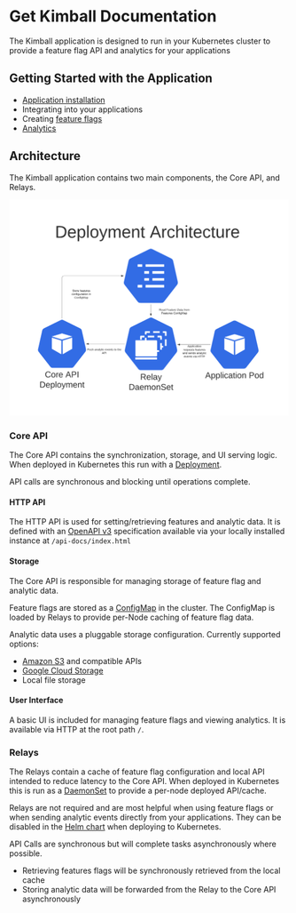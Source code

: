 # Get Kimball Documentation

The Kimball application is designed to run in your Kubernetes cluster to provide a feature flag API and analytics for your applications

## Getting Started with the Application

* [Application installation](/install.md)
* Integrating into your applications
* Creating [feature flags](/feature-flags.md)
* [Analytics](/analytics.md)

## Architecture

The Kimball application contains two main components, the Core API, and Relays.

![Architecture Diagram](/img/architecture-overview.png)

### Core API

The Core API contains the synchronization, storage, and UI serving logic. When deployed in Kubernetes this run with a [Deployment](https://kubernetes.io/docs/concepts/workloads/controllers/deployment/).

API calls are synchronous and blocking until operations complete.

#### HTTP API

The HTTP API is used for setting/retrieving features and analytic data. It is defined with an [OpenAPI v3](https://swagger.io/) specification available via your locally installed instance at `/api-docs/index.html`

#### Storage

The Core API is responsible for managing storage of feature flag and analytic data.

Feature flags are stored as a [ConfigMap](https://kubernetes.io/docs/concepts/configuration/configmap/) in the cluster. The ConfigMap is loaded by Relays to provide per-Node caching of feature flag data.

Analytic data uses a pluggable storage configuration. Currently supported options:

* [Amazon S3](https://aws.amazon.com/s3/) and compatible APIs
* [Google Cloud Storage](https://cloud.google.com/storage/)
* Local file storage

#### User Interface

A basic UI is included for managing feature flags and viewing analytics. It is available via HTTP at the root path `/`.

### Relays

The Relays contain a cache of feature flag configuration and local API intended to reduce latency to the Core API.  When deployed in Kubernetes this is run as a [DaemonSet](https://kubernetes.io/docs/concepts/workloads/controllers/daemonset/) to provide a per-node deployed API/cache.

Relays are not required and are most helpful when using feature flags or when sending analytic events directly from your applications. They can be disabled in the [Helm chart](https://github.com/getkimball/charts/API) when deploying to Kubernetes.

API Calls are synchronous but will complete tasks asynchronously where possible.

* Retrieving features flags will be synchronously retrieved from the local cache
* Storing analytic data will be forwarded from the Relay to the Core API asynchronously
